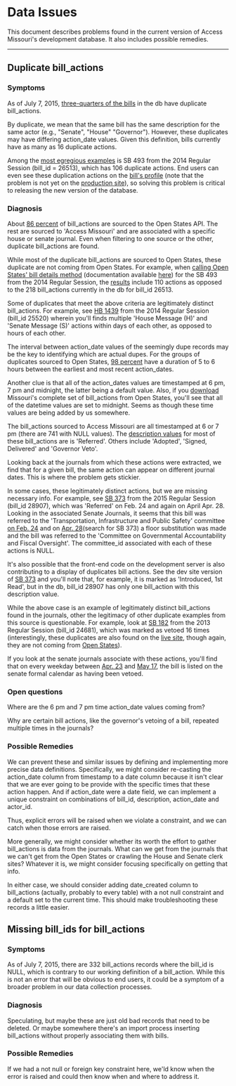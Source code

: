 # Data Issues #

This document describes problems found in the current version of Access Missouri's development database. It also includes possible remedies.

---------------------------------------

## Duplicate bill_actions ##

### Symptoms ###

As of July 7, 2015, [three-quarters of the bills](https://github.com/gordonje/access_mo/blob/master/sql/pct_bills_w_dupe_actions.sql) in the db have duplicate bill_actions.

By duplicate, we mean that the same bill has the same description for the same actor (e.g., "Senate", "House" "Governor"). However, these duplicates may have differing action_date values. Given this definition, bills currently have as many as 16 duplicate actions. 

Among the [most egregious examples](https://github.com/gordonje/access_mo/blob/master/sql/bills_w_most_dupes.sql) is SB 493 from the 2014 Regular Session (bill_id = 26513), which has 106 duplicate actions. End users can even see these duplication actions on the [bill's profile](http://dev.accessmissouri.org/bills/profile.php?id=26513) (note that the problem is not yet on the [production site](http://www.accessmissouri.org/bills/profile.php?id=26513)), so solving this problem is critical to releasing the new version of the database.

### Diagnosis ###

About [86 percent](https://github.com/gordonje/access_mo/blob/master/sql/bill_actions_sources.sql) of bill_actions are sourced to the Open States API. The rest are sourced to 'Access Missouri' and are associated with a specific house or senate journal. Even when filtering to one source or the other, duplicate bill_actions are found.

While most of the duplicate bill_actions are sourced to Open States, these duplicate are not coming from Open States. For example, when [calling Open States' bill details method](https://github.com/gordonje/access_mo/blob/master/openstates_api/test_api.py) (documentation available [here](http://sunlightlabs.github.io/openstates-api/bills.html#methods/bill-detail)) for the SB 493 from the 2014 Regular Session, the [results](https://github.com/gordonje/access_mo/blob/master/openstates_api/results.csv) include 110 actions as opposed to the 218 bill_actions currently in the db for bill_id 26513.

Some of duplicates that meet the above criteria are legitimately distinct bill_actions. For example, see [HB 1439](http://openstates.org/api/v1/bills/MOB00004090/?apikey=3f2d045c8820407ebcac7c212ec19387) from the 2014 Regular Session (bill_id 25520) wherein you'll finds multiple 'House Message (H)' and 'Senate Message (S)' actions within days of each other, as opposed to hours of each other.

The interval between action_date values of the seemingly dupe records may be the key to identifying which are actual dupes. For the groups of duplicates sourced to Open States, [98 percent](https://github.com/gordonje/access_mo/blob/master/sql/os_dupes_w_durations.sql) have a duration of 5 to 6 hours between the earliest and most recent action_dates.

Another clue is that all of the action_dates values are timestamped at 6 pm, 7 pm and midnight, the latter being a default value. Also, if you [download](http://openstates.org/downloads/) Missouri's complete set of bill_actions from Open States, you'll see that all of the datetime values are set to midnight. Seems as though these time values are being added by us somewhere.

The bill_actions sourced to Access Missouri are all timestamped at 6 or 7 pm (there are 741 with NULL values). The [description values](https://github.com/gordonje/access_mo/blob/master/sql/am_dupe_desc.sql) for most of these bill_actions are is 'Referred'. Others include 'Adopted', 'Signed, Delivered' and 'Governor Veto'.

Looking back at the journals from which these actions were extracted, we find that for a given bill, the same action can appear on different journal dates. This is where the problem gets stickier. 

In some cases, these legitimately distinct actions, but we are missing necessary info. For example, see [SB 373](http://www.accessmissouri.org/bills/profile.php?id=28907) from the 2015 Regular Session (bill_id 28907), which was 'Referred' on Feb. 24 and again on April Apr. 28. Looking in the associated Senate Journals, it seems that this bill was referred to the 'Transportation, Infrastructure and Public Safety' committee [on Feb. 24](http://www.senate.mo.gov/15info/Journals/RDay260224417-433.pdf#toolbar=1) and on [Apr. 28](http://www.senate.mo.gov/15info/Journals/RDay5904281103-1166.pdf#toolbar=1)(search for SB 373) a floor substitution was made and the bill was referred to the 'Committee on Governmental Accountability and Fiscal Oversight'. The committee_id associated with each of these actions is NULL.

It's also possible that the front-end code on the development server is also contributing to a display of duplicates bill actions. See the dev site version of [SB 373](http://dev.accessmissouri.org/bills/profile.php?id=28907) and you'll note that, for example, it is marked as 'Introduced, 1st Read', but in the db, bill_id 28907 has only one bill_action with this description value.

While the above case is an example of legitimately distinct bill_actions found in the journals, other the legitimacy of other duplicate examples from this source is questionable. For example, look at [SB 182](http://dev.accessmissouri.org/bills/profile.php?id=24681) from the 2013 Regular Session (bill_id 24681), which was marked as vetoed 16 times (interestingly, these duplicates are also found on the [live site](http://www.accessmissouri.org/bills/profile.php?id=24681), though again, they are not coming from [Open States](http://openstates.org/api/v1/bills/MOB00002186/?apikey=3f2d045c8820407ebcac7c212ec19387)). 

If you look at the senate journals associate with these actions, you'll find that on every weekday between [Apr. 23](http://www.senate.mo.gov/13info/Journals/RDay540422823-850.pdf#toolbar=1) and [May 17](http://www.senate.mo.gov/13info/Journals/RDay6905161967-2334.pdf#toolbar=1), the bill is listed on the senate formal calendar as having been vetoed.

### Open questions ###

Where are the 6 pm and 7 pm time action_date values coming from?

Why are certain bill actions, like the governor's vetoing of a bill, repeated multiple times in the journals?

### Possible Remedies ###

We can prevent these and similar issues by defining and implementing more precise data definitions. Specifically, we might consider re-casting the action_date column from timestamp to a date column because it isn't clear that we are ever going to be provide with the specific times that these action happen. And if action_date were a date field, we can implement a unique constraint on combinations of bill_id, description, action_date and actor_id.

Thus, explicit errors will be raised when we violate a constraint, and we can catch when those errors are raised.

More generally, we might consider whether its worth the effort to gather bill_actions is data from the journals. What can we get from the journals that we can't get from the Open States or crawling the House and Senate clerk sites? Whatever it is, we might consider focusing specifically on getting that info.

In either case, we should consider adding date_created column to bill_actions (actually, probably to every table) with a not null constraint and a default set to the current time. This should make troubleshooting these records a little easier.

## Missing bill_ids for bill_actions ##

### Symptoms ###

As of July 7, 2015, there are 332 bill_actions records where the bill_id is NULL, which is contrary to our working definition of a bill_action. While this is not an error that will be obvious to end users, it could be a symptom of a broader problem in our data collection processes.

### Diagnosis ###

Speculating, but maybe these are just old bad records that need to be deleted. Or maybe somewhere there's an import process inserting bill_actions without properly associating them with bills. 

### Possible Remedies ###

If we had a not null or foreign key constraint here, we'ld know when the error is raised and could then know when and where to address it.